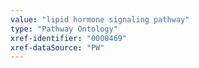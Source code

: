 ```yaml
---
value: "lipid hormone signaling pathway"
type: "Pathway Ontology"
xref-identifier: "0000469"
xref-dataSource: "PW"
---
```

